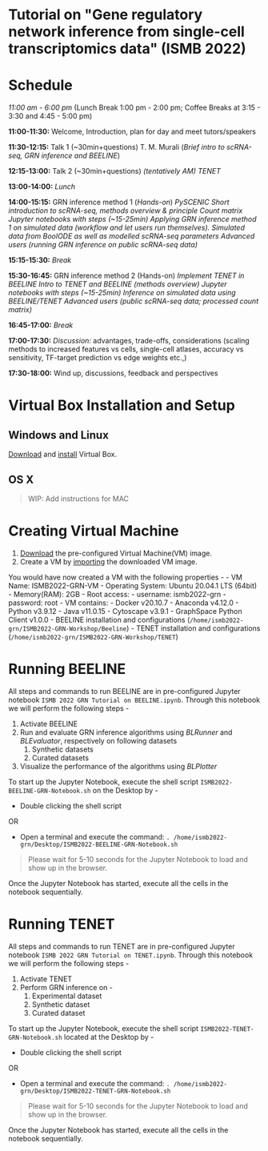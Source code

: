 # Tutorial on "Gene regulatory network inference from single-cell transcriptomics data" (ISMB 2022)

# Schedule 

*11:00 am - 6:00 pm* (Lunch Break 1:00 pm - 2:00 pm; Coffee Breaks at 3:15 - 3:30 and 4:45 - 5:00 pm)

**11:00-11:30:** Welcome, Introduction, plan for day and meet tutors/speakers

**11:30-12:15:** Talk 1 (~30min+questions)
    T. M. Murali (*Brief intro to scRNA-seq, GRN inference and BEELINE*)

**12:15-13:00:** Talk 2 (~30min+questions)
    *(tentatively AM) TENET*

**13:00-14:00:** *Lunch*

**14:00-15:15:** GRN inference method 1 (*Hands-on*)
    *PySCENIC*
    *Short introduction to scRNA-seq, methods overview &amp; principle*
    *Count matrix*
    *Jupyter notebooks with steps (~15-25min)*
    *Applying GRN inference method 1 on simulated data (workflow and let users run
themselves). Simulated data from BoolODE as well as modelled scRNA-seq
parameters*
    *Advanced users (running GRN inference on public scRNA-seq data)*

**15:15-15:30:** *Break*

**15:30-16:45:** GRN inference method 2 (Hands-on)
    *Implement TENET in BEELINE*
    *Intro to TENET and BEELINE (methods overview)*
    *Jupyter notebooks with steps (~15-25min)*
    *Inference on simulated data using BEELINE/TENET*
    *Advanced users (public scRNA-seq data; processed count matrix)*

**16:45-17:00:** *Break*

**17:00-17:30:** *Discussion:* advantages, trade-offs, considerations (scaling methods to increased features vs cells, single-cell atlases, accuracy vs sensitivity, TF-target prediction vs
edge weights etc.,)

**17:30-18:00:** Wind up, discussions, feedback and perspectives

# Virtual Box Installation and  Setup

## Windows and Linux
[Download](https://www.virtualbox.org/wiki/Downloads) and [install](https://www.virtualbox.org/manual/ch02.html) Virtual Box.

## OS X
> WIP: Add instructions for MAC 

# Creating Virtual Machine
1. [Download](https://bioinformatics.cs.vt.edu/~murali/beeline-tutorials/ISMB2022-GRN-Ubuntu20.04_final.ova) the pre-configured Virtual Machine(VM) image.
2. Create a VM by [importing](https://docs.oracle.com/cd/E26217_01/E26796/html/qs-import-vm.html) the downloaded VM image.

You would have now created a VM with the following properties - 
    - VM Name: ISMB2022-GRN-VM
    - Operating System: Ubuntu 20.04.1 LTS (64bit)
    - Memory(RAM): 2GB
    - Root access:
        - username: ismb2022-grn
        - password: root
    - VM contains:
        - Docker v20.10.7
        - Anaconda v4.12.0
        - Python v3.9.12
        - Java v11.0.15
        - Cytoscape v3.9.1
        - GraphSpace Python Client v1.0.0
        - BEELINE installation and configurations (`/home/ismb2022-grn/ISMB2022-GRN-Workshop/Beeline`)
        - TENET installation and configurations (`/home/ismb2022-grn/ISMB2022-GRN-Workshop/TENET`)

# Running BEELINE
All steps and commands to run BEELINE are in pre-configured Jupyter notebook ```ISMB 2022 GRN Tutorial on BEELINE.ipynb```.
Through this notebook we will perform the following steps - 
1. Activate BEELINE 
2. Run and evaluate GRN inference algorithms using *BLRunner* and *BLEvaluator*, respectively on following datasets
   1. Synthetic datasets
   2. Curated datasets
3. Visualize the performance of the algorithms using *BLPlotter*

To start up the Jupyter Notebook, execute the shell script ```ISMB2022-BEELINE-GRN-Notebook.sh``` on the Desktop by -
* Double clicking the shell script

OR

* Open a terminal and execute the command: ```. /home/ismb2022-grn/Desktop/ISMB2022-BEELINE-GRN-Notebook.sh``` 

> Please wait for 5-10 seconds for the Jupyter Notebook to load and show up in the browser.

Once the Jupyter Notebook has started, execute all the cells in the notebook sequentially.

# Running TENET

All steps and commands to run TENET are in pre-configured Jupyter notebook ```ISMB 2022 GRN Tutorial on TENET.ipynb```.
Through this notebook we will perform the following steps - 
1. Activate TENET 
2. Perform GRN inference on -
   1. Experimental dataset
   2. Synthetic dataset
   3. Curated dataset

To start up the Jupyter Notebook, execute the shell script ```ISMB2022-TENET-GRN-Notebook.sh``` located at the Desktop by -
* Double clicking the shell script

OR

* Open a terminal and execute the command: ```. /home/ismb2022-grn/Desktop/ISMB2022-TENET-GRN-Notebook.sh``` 

> Please wait for 5-10 seconds for the Jupyter Notebook to load and show up in the browser.

Once the Jupyter Notebook has started, execute all the cells in the notebook sequentially.

